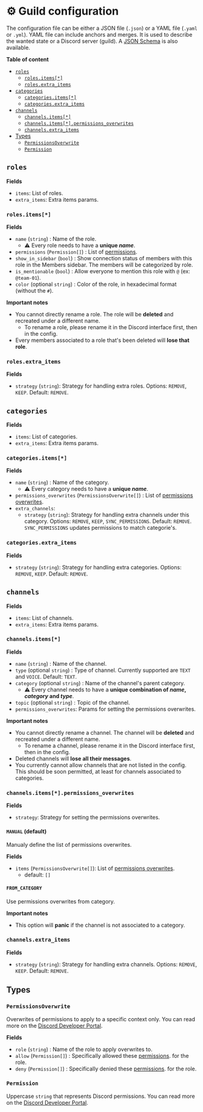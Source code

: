 # ⚙️ Guild configuration

The configuration file can be either a JSON file (`.json`) or a YAML file (`.yaml` or `.yml`). YAML file can include anchors and merges. It is used to describe the wanted state or a Discord server (guild). A [JSON Schema](https://github.com/vigenere23/disma/blob/master/schema.json) is also available.

**Table of content**

- [`roles`](#roles)
  - [`roles.items[*]`](#rolesitems)
  - [`roles.extra_items`](#rolesextra_items)
- [`categories`](#categories)
  - [`categories.items[*]`](#categoriesitems)
  - [`categories.extra_items`](#categoriesextra_items)
- [`channels`](#channels)
  - [`channels.items[*]`](#channelsitems)
  - [`channels.items[*].permissions_overwrites`](#channelsitemspermissions_overwrites)
  - [`channels.extra_items`](#channelsextra_items)
- [Types](#types)
  - [`PermissionsOverwrite`](#permissionsoverwrite)
  - [`Permission`](#permission)

## `roles`

**Fields**

- `items`: List of roles.
- `extra_items`: Extra items params.

### `roles.items[*]`

**Fields**

- `name` (`string`) : Name of the role.
  - ⚠️ Every role needs to have a **unique _name_**.
- `permissions` (`Permission[]`) : List of [permissions](#permission).
- `show_in_sidebar` (`bool`) : Show connection status of members with this role in the Members sidebar. The members will be categorized by role.
- `is_mentionable` (`bool`) : Allow everyone to mention this role with `@` (ex: `@team-01`).
- `color` (optional `string`) : Color of the role, in hexadecimal format (without the `#`).

**Important notes**

- You cannot directly rename a role. The role will be **deleted** and recreated under a different name.
  - To rename a role, please rename it in the Discord interface first, then in the config.
- Every members associated to a role that's been deleted will **lose that role**.

### `roles.extra_items`

**Fields**

- `strategy` (`string`): Strategy for handling extra roles. Options: `REMOVE`, `KEEP`. Default: `REMOVE`.

## `categories`

**Fields**

- `items`: List of categories.
- `extra_items`: Extra items params.

### `categories.items[*]`

**Fields**

- `name` (`string`) : Name of the category.
  - ⚠️ Every category needs to have a **unique _name_**.
- `permissions_overwrites` (`PermissionsOverwrite[]`) : List of [permissions overwrites](#permissionsoverwrite).
- `extra_channels`:
  - `strategy` (`string`): Strategy for handling extra channels under this category. Options: `REMOVE`, `KEEP`, `SYNC_PERMISSIONS`. Default: `REMOVE`. `SYNC_PERMISSIONS` updates permissions to match categorie's.

### `categories.extra_items`

**Fields**

- `strategy` (`string`): Strategy for handling extra categories. Options: `REMOVE`, `KEEP`. Default: `REMOVE`.

## `channels`

**Fields**

- `items`: List of channels.
- `extra_items`: Extra items params.

### `channels.items[*]`

**Fields**

- `name` (`string`) : Name of the channel.
- `type` (optional `string`) : Type of channel. Currently supported are `TEXT` and `VOICE`. Default: `TEXT`.
- `category` (optional `string`) : Name of the channel's parent category.
  - ⚠️ Every channel needs to have a **unique combination of _name_, _category_ and _type_**.
- `topic` (optional `string`) : Topic of the channel.
- `permissions_overwrites`: Params for setting the permissions overwrites.

**Important notes**

- You cannot directly rename a channel. The channel will be **deleted** and recreated under a different name.
  - To rename a channel, please rename it in the Discord interface first, then in the config.
- Deleted channels will **lose all their messages**.
- You currently cannot allow channels that are not listed in the config. This should be soon permitted, at least for channels associated to categories.

### `channels.items[*].permissions_overwrites`

**Fields**

- `strategy`: Strategy for setting the permissions overwrites.

#### `MANUAL` (default)

Manualy define the list of permissions overwrites.

**Fields**

- `items` (`PermissionsOverwrite[]`): List of [permissions overwrites](#permissionsoverwrite).
  - default: `[]`

#### `FROM_CATEGORY`

Use permissions overwrites from category.

**Important notes**

- This option will **panic** if the channel is not associated to a category.

### `channels.extra_items`

**Fields**

- `strategy` (`string`): Strategy for handling extra channels. Options: `REMOVE`, `KEEP`. Default: `REMOVE`.

## Types

### `PermissionsOverwrite`

Overwrites of permissions to apply to a specific context only. You can read more on the [Discord Developer Portal](https://discord.com/developers/docs/topics/permissions#permission-overwrites).

**Fields**

- `role` (`string`) : Name of the role to apply overwrites to.
- `allow` (`Permission[]`) : Specifically allowed these [permissions](#permission). for the role.
- `deny` (`Permission[]`) : Specifically denied these [permissions](#permission). for the role.

### `Permission`

Uppercase `string` that represents Discord permissions. You can read more on the [Discord Developer Portal](https://discord.com/developers/docs/topics/permissions#permissions-bitwise-permission-flags).
